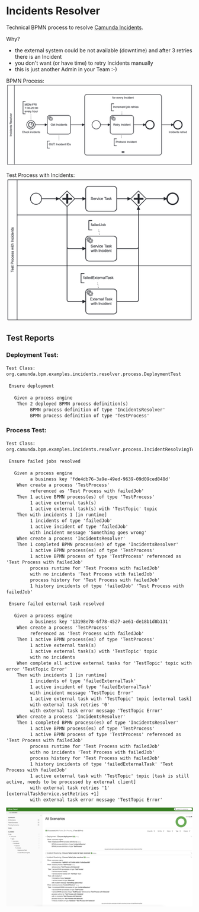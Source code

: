 # Incidents Resolver

Technical BPMN process to resolve [Camunda Incidents](https://docs.camunda.org/manual/latest/user-guide/process-engine/incidents/).

Why?
* the external system could be not available (downtime) and after 3 retries there is an Incident
* you don't want (or have time) to retry Incidents manually
* this is just another Admin in your Team :-)

BPMN Process:
![BPMN Process](src/main/resources/bpmn/IncidentsResolver.png)

Test Process with Incidents:
![Test Process](src/test/resources/bpmn/TestProcess.png)

## Test Reports

### Deployment Test:
```
Test Class: org.camunda.bpm.examples.incidents.resolver.process.DeploymentTest

 Ensure deployment

   Given a process engine
    Then 2 deployed BPMN process definition(s)
         BPMN process definition of type 'IncidentsResolver'
         BPMN process definition of type 'TestProcess'
```

### Process Test:
```
Test Class: org.camunda.bpm.examples.incidents.resolver.process.IncidentResolvingTest

 Ensure failed jobs resolved

   Given a process engine
         a business key 'fde4db76-3a9e-49ed-9639-09d09ced848d'
    When create a process 'TestProcess'
         referenced as 'Test Process with failedJob'
    Then 1 active BPMN process(es) of type 'TestProcess'
         1 active external task(s)
         1 active external task(s) with 'TestTopic' topic
    Then with incidents 1 [in runtime]
         1 incidents of type 'failedJob'
         1 active incident of type 'failedJob'
         with incident message 'Something goes wrong'
    When create a process 'IncidentsResolver'
    Then 1 completed BPMN process(es) of type 'IncidentsResolver'
         1 active BPMN process(es) of type 'TestProcess'
         1 active BPMN process of type 'TestProcess' referenced as 'Test Process with failedJob'
         process runtime for 'Test Process with failedJob'
         with no incidents 'Test Process with failedJob'
         process history for 'Test Process with failedJob'
         1 history incidents of type 'failedJob' 'Test Process with failedJob'

 Ensure failed external task resolved

   Given a process engine
         a business key '13198e78-6f78-4527-ae61-de18b1d8b131'
    When create a process 'TestProcess'
         referenced as 'Test Process with failedJob'
    Then 1 active BPMN process(es) of type 'TestProcess'
         1 active external task(s)
         1 active external task(s) with 'TestTopic' topic
         with no incidents
    When complete all active external tasks for 'TestTopic' topic with error 'TestTopic Error'
    Then with incidents 1 [in runtime]
         1 incidents of type 'failedExternalTask'
         1 active incident of type 'failedExternalTask'
         with incident message 'TestTopic Error'
         1 active external task with 'TestTopic' topic [external task]
         with external task retries '0'
         with external task error message 'TestTopic Error'
    When create a process 'IncidentsResolver'
    Then 1 completed BPMN process(es) of type 'IncidentsResolver'
         1 active BPMN process(es) of type 'TestProcess'
         1 active BPMN process of type 'TestProcess' referenced as 'Test Process with failedJob'
         process runtime for 'Test Process with failedJob'
         with no incidents 'Test Process with failedJob'
         process history for 'Test Process with failedJob'
         1 history incidents of type 'failedExternalTask' 'Test Process with failedJob'
         1 active external task with 'TestTopic' topic [task is still active, needs to be processed by external client]
         with external task retries '1' [externalTaskService.setRetries +1]
         with external task error message 'TestTopic Error'
```

![HTML Report](docs/jgiven-html-report.png)